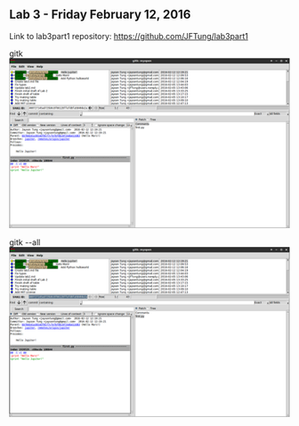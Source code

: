 ## Lab 3 - Friday February 12, 2016

Link to lab3part1 repository:  https://github.com/JFTung/lab3part1

gitk ![gitk](images/lab3/gitk.png)

gitk --all ![gitk --all](images/lab3/gitk--all.png)
